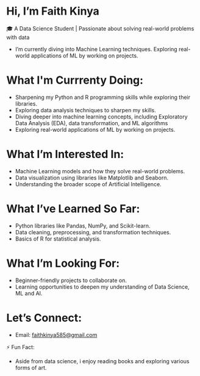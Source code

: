 # Hi, I’m Faith Kinya

🎓 A Data Science Student | Passionate about solving real-world problems with data
- I’m currently diving into Machine Learning techniques. Exploring real-world applications of ML by working on projects.

# What I'm Currrenty Doing:
- Sharpening my Python and R programming skills while exploring their libraries.
- Exploring data analysis techniques to sharpen my skills.  
- Diving deeper into machine learning concepts, including Exploratory Data Analysis (EDA), data transformation, and ML algorithms
- Exploring real-world applications of ML by working on projects.

# What I’m Interested In: 
- Machine Learning models and how they solve real-world problems.  
- Data visualization using libraries like Matplotlib and Seaborn.  
- Understanding the broader scope of Artificial Intelligence.  

# What I’ve Learned So Far: 
- Python libraries like Pandas, NumPy, and Scikit-learn.  
- Data cleaning, preprocessing, and transformation techniques. 
- Basics of R for statistical analysis. 

# What I’m Looking For:  
- Beginner-friendly projects to collaborate on.  
- Learning opportunities to deepen my understanding of Data Science, ML and AI.  

# Let’s Connect:  
- Email: faithkinya585@gmail.com  
  

⚡ Fun Fact:
- Aside from data science, i enjoy reading books and exploring various forms of art.
